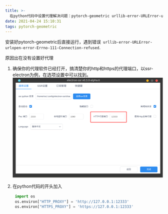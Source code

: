 ```yaml
---
title: >-
  在python代码中设置代理解决问题：pytorch-geometric urllib-error-URLError-urlopen-error-Errno-111-Connection-refused>
date: 2021-04-24 15:10:31
tags: pytorch-geometric
---
```

安装好pytorch-geometric后直接运行，遇到错误` urllib-error-URLError-urlopen-error-Errno-111-Connection-refused`.

原因出在没有设置好代理

1. 确保你的代理软件已经打开，搞清楚你的http和https的代理端口，以ssr-electron为例，在选项设置中可以找到。
  ![图 1](/images/81035e11d6628cb2afc841b8d4c59d72bb516723d472c56c7dc6b6ec63faa40a.png)  

2. 在python代码的开头加入
   ```python
    import os
    os.environ["HTTP_PROXY"] = 'http://127.0.0.1:12333'
    os.environ["HTTPS_PROXY"] = 'https://127.0.0.1:12333'
   ```